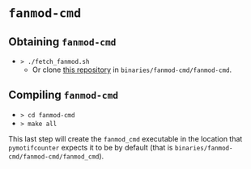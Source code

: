 # `fanmod-cmd`

## Obtaining `fanmod-cmd`

* `> ./fetch_fanmod.sh` 
    * Or clone [this repository](https://github.com/aanastasiou/fanmod-cmd)
      in `binaries/fanmod-cmd/fanmod-cmd`.

## Compiling `fanmod-cmd`

* `> cd fanmod-cmd`
* `> make all`

This last step will create the `fanmod_cmd` executable in the location that 
`pymotifcounter` expects it to be by default (that is `binaries/fanmod-cmd/fanmod-cmd/fanmod_cmd`).
